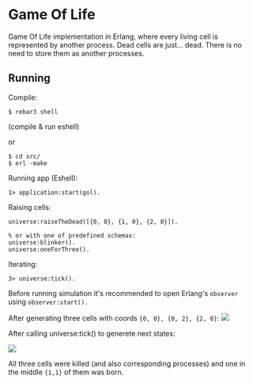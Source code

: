 # Game Of Life

Game Of Life implementation in Erlang, where every living cell is represented by another process.
Dead cells are just... dead. There is no need to store them as another processes.

## Running

Compile:

    $ rebar3 shell
(compile & run eshell)

or

    $ cd src/ 
    $ erl -make


Running app (Eshell):

    1> application:start(gol).

Raising cells:

    universe:raiseTheDead([{0, 0}, {1, 0}, {2, 0}]).
    
    % or with one of predefined schemas:
    universe:blinker().
    universe:oneForThree().

Iterating:

    3> universe:tick().

Before running simulation it's recommended to open Erlang's `observer` using `observer:start().`

After generating three cells with coords `{0, 0}, {0, 2}, {2, 0}`:
![](https://i.imgur.com/DTUgkzL.png)

After calling universe:tick() to generete next states:

![](https://i.imgur.com/jpcufuJ.png)

All three cells were killed (and also corresponding processes) and one in the middle `{1,1}` of them was born.

